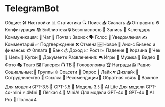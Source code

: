 # TelegramBot

Общие:
🛠 Настройки
📊 Статистика
🔍 Поиск
📥 Скачать
📤 Отправить
⚙️ Конфигурация
📚 Библиотека
🔒 Безопасность
📝 Запись
📅 Календарь
Коммуникация:
💬 Чат
📧 Почта
📞 Звонок
🗣 Голос
🔔 Уведомления
✍️ Комментарий
✅ Подтверждение
❌ Отмена
🆕 Новое
📢 Анонс
Бизнес и финансы:
💳 Оплата
🏦 Банк
💰 Доход
📈 Рост
📉 Падение
🛒 Корзина
🧾 Чек
🎯 Цель
🔖 Купон
📂 Документы
Развлечения:
🎮 Игры
🎵 Музыка
🎥 Видео
📸 Фото
🎭 Театр
🖼 Галерея
📺 ТВ
🧩 Головоломка
🏆 Награды
📻 Радио
Социальные:
👥 Группы
🌐 Соцсети
📝 Опрос
💌 Лайк
💔 Дизлайк
🤝 Сотрудничество
🔗 Ссылка
🌟 Рекомендации
📢 Обратная связь
🚨 Важное

Для модели GPT-3.5
🤖 GPT-3.5
🧠 Модель 3.5
📘 AI Lite
Для модели GPT-4o-mini
⚡ 4Mini
🌟 Лёгкая 4
🚀 MiniAI
Для модели GPT-4o
🏅 GPT-4o
🌌 AI Pro
🎯 Полная 4
